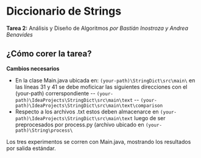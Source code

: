 # Diccionario de Strings
**Tarea 2:** Análisis y Diseño de Algoritmos
_por Bastián Inostroza y Andrea Benavides_

## ¿Cómo corer la tarea?
**Cambios necesarios**
- En la clase Main.java ubicada en: `(your-path)\StringDict\src\main\` en las líneas 31 y 41 se debe moficicar las siguientes direcciones con el (your-path) correrspondiente
-- `(your-path)\IdeaProjects\StringDict\src\main\text`
-- `(your-path)\IdeaProjects\StringDict\src\main\text\comparison`
- Respecto a los archivos .txt estos deben almacenarce en `(your-path)\IdeaProjects\StringDict\src\main\text` luego de ser preprocesados por process.py (archivo ubicado en `(your-path)\String\process\`

Los tres experimentos se corren con Main.java, mostrando los resultados por salida estándar.
